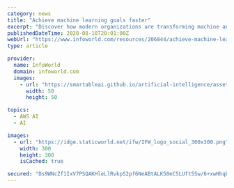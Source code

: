 ```yaml
---
category: news
title: "Achieve machine learning goals faster"
excerpt: "Discover how modern organizations are transforming machine and deep learning investments into big business returns. Smarter applications that are capable of recommending products, predicting ..."
publishedDateTime: 2020-08-10T20:01:00Z
webUrl: "https://www.infoworld.com/resources/206844/achieve-machine-learning-goals-faster"
type: article

provider:
  name: InfoWorld
  domain: infoworld.com
  images:
    - url: "https://smartableai.github.io/artificial-intelligence/assets/images/organizations/infoworld.com-50x50.jpg"
      width: 50
      height: 50

topics:
  - AWS AI
  - AI

images:
  - url: "https://idge.staticworld.net/ifw/IFW_logo_social_300x300.png"
    width: 300
    height: 300
    isCached: true

secured: "Ds9WNcZf1IxV7PSQAKHleLlRvkpS2pf6NeABtALK50eC5LUft5Sw/6+xwHhqbw91OHzuXe/Ri+ZeM9+tnjfQL8DxwizOe0Pr/VZrlZ3IJ/HNE/3NxfgloytarWfiRBceBxOE1xz40YAYJb+WwcgUiyz84smEIkqDPmKqG35I4ldp6TTbxfm348Ty6PjPBBY7ja2ZMVfIl/0DZanbHGMNzPG/fSBNYQGMo+ZnYaGvm86b5Am7cFF4ZG+K2aNkrUI3Az9uTUo2AamOIq1cF7BRM5adA3vTwVH0DLF46M2Q1ZysO9B5TQyvviqyg1DjPd/8FZZ2oz4+UcLurq+djcJ86Q==;xZtrBzqk+AmtP4vnWKBxmg=="
---
```


